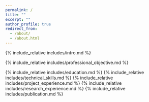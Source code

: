 ```yaml
---
permalink: /
title: ""
excerpt: ""
author_profile: true
redirect_from: 
  - /about/
  - /about.html
---
```


<span class='anchor' id='about-me'></span>
{% include_relative includes/intro.md %}

{% include_relative includes/professional_objective.md %}

{% include_relative includes/education.md %}
{% include_relative includes/technical_skills.md %}
{% include_relative includes/project_experience.md %}
{% include_relative includes/research_experience.md %}
{% include_relative includes/publication.md %}
